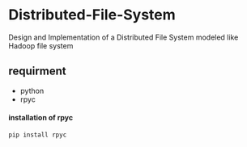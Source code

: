 # Distributed-File-System
Design and Implementation of a Distributed File System modeled like Hadoop file system

## requirment
- python
- rpyc
#### installation of rpyc
```
pip install rpyc
```
